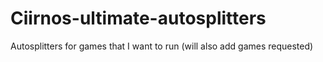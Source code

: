 # Ciirnos-ultimate-autosplitters
Autosplitters for games that I want to run (will also add games requested)
